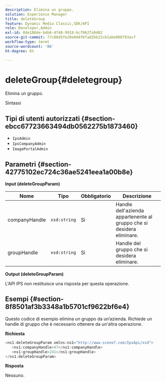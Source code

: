 ```yaml
---
description: Elimina un gruppo.
solution: Experience Manager
title: deleteGroup
feature: Dynamic Media Classic,SDK/API
role: Developer,Admin
exl-id: 0de188de-b4b6-4f48-9918-bcf962fa9482
source-git-commit: 77c88d5fe20e048f6fad2bb23cb1abe090793acf
workflow-type: tm+mt
source-wordcount: '86'
ht-degree: 6%

---
```


# deleteGroup{#deletegroup}

Elimina un gruppo.

Sintassi

## Tipi di utenti autorizzati {#section-ebcc67723663494db0562275b1873460}

* `IpsAdmin`
* `IpsCompanyAdmin`
* `ImagePortalAdmin`

## Parametri {#section-42775102ec724c36ae5241eea1a00b8e}

**Input (deleteGroupParam)**

| Nome | Tipo | Obbligatorio | Descrizione |
|---|---|---|---|
| companyHandle | `xsd:string` | Sì | Handle dell&#39;azienda appartenente al gruppo che si desidera eliminare. |
| groupHandle | `xsd:string` | Sì | Handle del gruppo che si desidera eliminare. |

**Output (deleteGroupParam)**

L&#39;API IPS non restituisce una risposta per questa operazione.

## Esempi {#section-8f8501af3b3348a1b5701cf9622bf6e4}

Questo codice di esempio elimina un gruppo da un’azienda. Richiede un handle di gruppo che è necessario ottenere da un&#39;altra operazione.

**Richiesta**

```java
<ns1:deleteGroupParam xmlns:ns1="http://www.scene7.com/IpsApi/xsd">
   <ns1:companyHandle>47</ns1:companyHandle>
   <ns1:groupHandle>241</ns1:groupHandle>
</ns1:deleteGroupParam>
```

**Risposta**

Nessuno.
